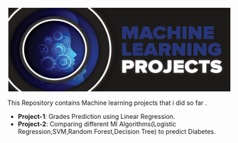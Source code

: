<p align="center">
  <img width="500" height="189" src="https://github.com/Tejasvani8/ML-Projects/blob/master/ml.png">
</p>


This Repository contains Machine learning projects that i did so far .

- **Project-1**: Grades Prediction using Linear Regression.
- **Project-2**: Comparing different Ml Algorithms(Logistic Regression,SVM,Random Forest,Decision Tree) to predict Diabetes.
